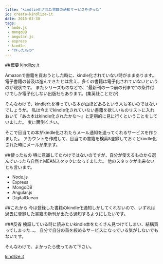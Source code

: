 ```yaml
---
title: "kindlie化された書籍の通知サービスを作った"
id: create-kindlize-it
date: 2015-03-30
tags:
 - node.js
 - mongoDB
 - angular.js
 - express
 - kindle
 - "作ったもの"
---
```


##概要
[kindlize.it](http://kindlize.it)

Amazonで書籍を買おうとした時に、kindle化されていない時がままあります。
電子書籍の普及は進んできたとは言え、多くの書籍は電子化されていないというのが現状です。
またシリーズものなどで、"最新刊の一つ前の刊まで"の条件付けでしか電子化しない出版社もあります。(集英社ことだが)

そんなわけで、kindle化を待っている本が山ほどあるという人も多いのではないでしょうか。
私は今までkindle化されていない書籍を欲しいものリストに入れおいて『あの本はkindle化されたかな〜』と定期的に見に行くということをしていました。
実に面倒くさい。

そこで目当ての本がkindle化されたらメール通知を送ってくれるサービスを作りました。
アカウントを作成して、目当ての書籍を検索&登録しておくとkindle化された時にメールが来ます。

##使ったもの
特に意識してたわけではないのですが、自分が使えるものから選んでいったら自然とMEANスタックになってました。
他のスタックが出来ないとも言います。
- Node.js
- Express
- MongoDB
- Angular.js
- DigitalOcean

##これから
今は登録した書籍のkindle化通知しかしてくれないので、いずれは過去に登録した書籍の新刊が出たら通知するようにしたいです。

###反省
検証している時に読みたいkindle本をたくさん見つけてしまい、結構買ってしまった…。
自分で自分の首を絞めるサービスになっている気がしないでもないです。

そんなわけで、よかったら使ってみて下さい。

[kindlize.it](http://kindlize.it)
